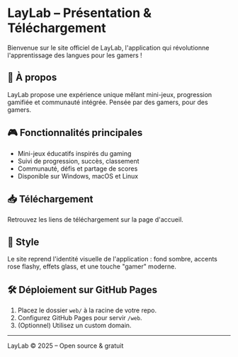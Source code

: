 # LayLab – Présentation & Téléchargement

Bienvenue sur le site officiel de LayLab, l'application qui révolutionne l'apprentissage des langues pour les gamers !

## 🚀 À propos
LayLab propose une expérience unique mêlant mini-jeux, progression gamifiée et communauté intégrée. Pensée par des gamers, pour des gamers.

## 🎮 Fonctionnalités principales
- Mini-jeux éducatifs inspirés du gaming
- Suivi de progression, succès, classement
- Communauté, défis et partage de scores
- Disponible sur Windows, macOS et Linux

## 📥 Téléchargement
Retrouvez les liens de téléchargement sur la page d'accueil.

## 🌈 Style
Le site reprend l'identité visuelle de l'application : fond sombre, accents rose flashy, effets glass, et une touche "gamer" moderne.

## 🛠️ Déploiement sur GitHub Pages
1. Placez le dossier `web/` à la racine de votre repo.
2. Configurez GitHub Pages pour servir `/web`.
3. (Optionnel) Utilisez un custom domain.

---

LayLab © 2025 – Open source & gratuit
